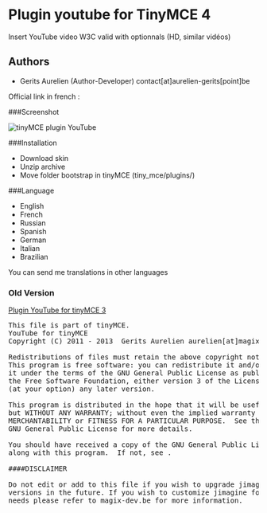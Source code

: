 Plugin youtube for TinyMCE 4
======================

Insert YouTube video W3C valid with optionnals (HD, similar vidéos)


Authors
-------

 * Gerits Aurelien (Author-Developer) contact[at]aurelien-gerits[point]be

Official link in french :

###Screenshot

![tinyMCE plugin YouTube](http://blog.aurelien-gerits.be/wp-content/uploads/2013/09/youtube-tinymce-2.0.png "tinyMCE plugin YouTube")

###Installation
 * Download skin
 * Unzip archive
 * Move folder bootstrap in tinyMCE (tiny_mce/plugins/)

###Language
 * English
 * French
 * Russian
 * Spanish
 * German
 * Italian
 * Brazilian
 
 You can send me translations in other languages
 
### Old Version

[Plugin YouTube for tinyMCE 3](http://magix-cjquery.com/post/2012/05/11/plugin-youtube-v1.4-pour-tinyMCE)

<pre>
This file is part of tinyMCE.
YouTube for tinyMCE
Copyright (C) 2011 - 2013  Gerits Aurelien aurelien[at]magix-dev[dot]be - contact[at]aurelien-gerits[dot]be

Redistributions of files must retain the above copyright notice.
This program is free software: you can redistribute it and/or modify
it under the terms of the GNU General Public License as published by
the Free Software Foundation, either version 3 of the License, or
(at your option) any later version.

This program is distributed in the hope that it will be useful,
but WITHOUT ANY WARRANTY; without even the implied warranty of
MERCHANTABILITY or FITNESS FOR A PARTICULAR PURPOSE.  See the
GNU General Public License for more details.

You should have received a copy of the GNU General Public License
along with this program.  If not, see .

####DISCLAIMER

Do not edit or add to this file if you wish to upgrade jimagine to newer
versions in the future. If you wish to customize jimagine for your
needs please refer to magix-dev.be for more information.
</pre>
